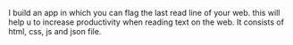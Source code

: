 I build an app in which you can flag the last read line of your web. this will help u to increase productivity when reading text on the web. It consists of html, css, js and json file.
